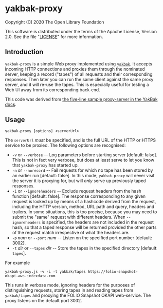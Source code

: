 # yakbak-proxy

Copyright (C) 2020 The Open Library Foundation

This software is distributed under the terms of the Apache License, Version 2.0. See the file "[LICENSE](LICENSE)" for more information.

## Introduction

`yakbak-proxy` is a simple Web proxy implemented using [`yakbak`](https://github.com/flickr/yakbak). It accepts incoming HTTP connections and proxies them through the nominated server, keeping a record ("tapes") of all requests and their corresponding responses. Then later you can run the same client against the same proxy server, and it will re-use the tapes. This is especially useful for testing a Web UI away from its corresponding back-end.

This code was derived from [the five-line sample proxy-server in the YakBak docs](https://github.com/flickr/yakbak#with-nodes-http-module).

## Usage

	yakbak-proxy [options] <serverUrl>

The `serverUrl` _must_ be specified, and is the full URL of the HTTP or HTTPS service to be proxied. The following options are recognised:

* `-v` or `--verbose` -- Log parameters before starting server [default: false]. This is not in fact very verbose, but does at least serve to let you know that `yakbak-proxy` has started up.
* `-n` or `--norecord` -- Fail requests for which no tape has been stored by an earlier run [default: false]. In this mode, `yakbak-proxy` will never visit the server it is proxying for, but will _only_ serve up previously taped responses.
* `-i` or `--ignoreheaders` -- Exclude request headers from the hash function [default: false]. The response corresponding to any given request is looked up by means of a hashcode derived from the request, including the HTTP version, method, URL path and query, headers and trailers. In some situations, this is too precise, because you may need to submit the "same" request with different headers. When `--ignoreheaders` is specified, the headers are not included in the request hash, so that a taped response will be returned provided the other parts of the request match irrespective of what the headers are.
* `-p` _num_ or `--port` _num_ -- Listen on the specified port number [default: 3002].
* `-t` _dir_ or `--tapes` _dir_ -- Store the tapes in the specified directory [default: `tapes`].

For example

	yakbak-proxy.js -v -i -t yakbak/tapes https://folio-snapshot-okapi.aws.indexdata.com

This runs in verbose mode, ignoring headers for the purposes of distinguishing requests, storing tapes in and reading tapes from `yakbak/tapes` and proxying the FOLIO Snapshot OKAPI web-service. The proxy listens on the default port 3002.

